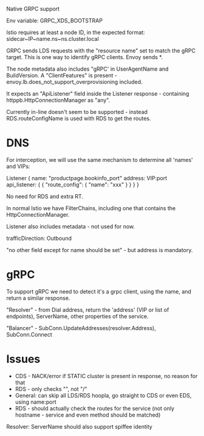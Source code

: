 Native GRPC support 

Env variable: GRPC_XDS_BOOTSTRAP

Istio requires at least a node ID, in the expected format: sidecar~IP~name.ns~ns.cluster.local

GRPC sends LDS requests with the "resource name" set to match the gRPC target.
This is one way to identify gRPC clients. Envoy sends *.

The node metadata also includes "gRPC' in UserAgentName and BuildVersion.
A "ClientFeatures" is present - envoy.lb.does_not_support_overprovisioning included.

It expects an "ApiListener" field inside the Listener response - containing  
httppb.HttpConnectionManager as "any". 

Currently in-line doesn't seem to be supported - instead RDS.routeConfigName is used with 
RDS to get the routes.

# DNS

For interception, we will use the same mechanism to determine all 'names' and VIPs:

Listener {
 name: "productpage.bookinfo_port"
 address: VIP:port
 api_listener: {
   {
     "route_config": {
        "name": "xxx"
     }
   }
 }
}

No need for RDS and extra RT. 

In normal Istio we have FilterChains, including one that contains the HttpConnectionManager.

Listener also includes metadata - not used for now. 

trafficDirection: Outbound

"no other field except for name should be set" - but address is mandatory.

# gRPC

To support gRPC we need to detect it's a grpc client, using the name, and return 
a similar response. 

"Resolver" - from Dial address, return the 'address' (VIP or list of endpoints), ServerName, other properties of the service.

"Balancer" - SubConn.UpdateAddresses(resolver.Address), SubConn.Connect

# Issues

- CDS - NACK/error if STATIC cluster is present in response, no reason for that
- RDS - only checks "", not "/"
- General: can skip all LDS/RDS hoopla, go straight to CDS or even EDS, using name:port
- RDS - should actually check the routes for the service (not only hostname - service and even method should be matched)

Resolver: ServerName should also support spiffee identity
